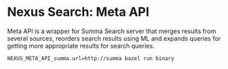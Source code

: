 # Nexus Search: Meta API

Meta API is a wrapper for Summa Search server that merges results from several sources, 
reorders search results using ML and expands queries for getting more appropriate results for
search queries.

```
NEXUS_META_API_summa.url=http://summa bazel run binary
```